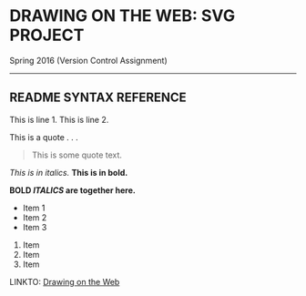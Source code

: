 # DRAWING ON THE WEB: SVG PROJECT
Spring 2016 (Version Control Assignment)

----------

## README SYNTAX REFERENCE

This is line 1.
This is line 2.

This is a quote . . .
> This is some quote text.

*This is in italics.*
**This is in bold.**

**BOLD _ITALICS_ are together here.**

- Item 1
- Item 2
- Item 3

1. Item
2. Item
3. Item

LINKTO: [Drawing on the Web](http://i6.cims.nyu.edu/~ahf254/380/index.html)
